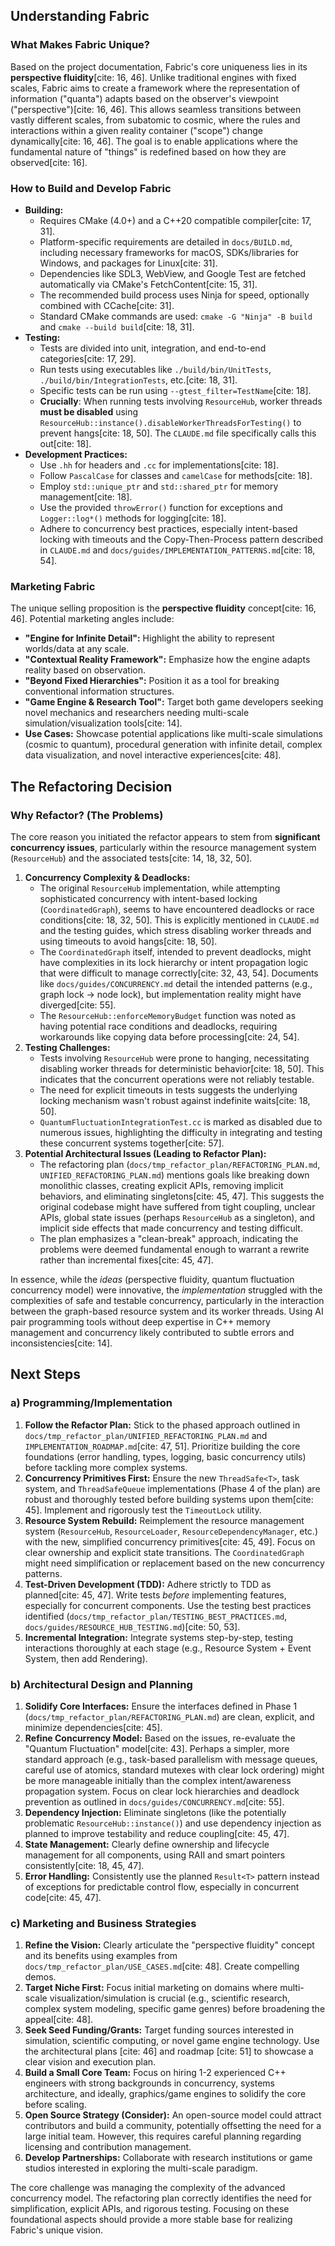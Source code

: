 ## Understanding Fabric

### What Makes Fabric Unique?

Based on the project documentation, Fabric's core uniqueness lies in its **perspective fluidity**[cite: 16, 46]. Unlike traditional engines with fixed scales, Fabric aims to create a framework where the representation of information ("quanta") adapts based on the observer's viewpoint ("perspective")[cite: 16, 46]. This allows seamless transitions between vastly different scales, from subatomic to cosmic, where the rules and interactions within a given reality container ("scope") change dynamically[cite: 16, 46]. The goal is to enable applications where the fundamental nature of "things" is redefined based on how they are observed[cite: 16].

### How to Build and Develop Fabric

* **Building:**
    * Requires CMake (4.0+) and a C++20 compatible compiler[cite: 17, 31].
    * Platform-specific requirements are detailed in `docs/BUILD.md`, including necessary frameworks for macOS, SDKs/libraries for Windows, and packages for Linux[cite: 31].
    * Dependencies like SDL3, WebView, and Google Test are fetched automatically via CMake's FetchContent[cite: 15, 31].
    * The recommended build process uses Ninja for speed, optionally combined with CCache[cite: 31].
    * Standard CMake commands are used: `cmake -G "Ninja" -B build` and `cmake --build build`[cite: 18, 31].
* **Testing:**
    * Tests are divided into unit, integration, and end-to-end categories[cite: 17, 29].
    * Run tests using executables like `./build/bin/UnitTests`, `./build/bin/IntegrationTests`, etc.[cite: 18, 31].
    * Specific tests can be run using `--gtest_filter=TestName`[cite: 18].
    * **Crucially**: When running tests involving `ResourceHub`, worker threads **must be disabled** using `ResourceHub::instance().disableWorkerThreadsForTesting()` to prevent hangs[cite: 18, 50]. The `CLAUDE.md` file specifically calls this out[cite: 18].
* **Development Practices:**
    * Use `.hh` for headers and `.cc` for implementations[cite: 18].
    * Follow `PascalCase` for classes and `camelCase` for methods[cite: 18].
    * Employ `std::unique_ptr` and `std::shared_ptr` for memory management[cite: 18].
    * Use the provided `throwError()` function for exceptions and `Logger::log*()` methods for logging[cite: 18].
    * Adhere to concurrency best practices, especially intent-based locking with timeouts and the Copy-Then-Process pattern described in `CLAUDE.md` and `docs/guides/IMPLEMENTATION_PATTERNS.md`[cite: 18, 54].

### Marketing Fabric

The unique selling proposition is the **perspective fluidity** concept[cite: 16, 46]. Potential marketing angles include:

* **"Engine for Infinite Detail":** Highlight the ability to represent worlds/data at any scale.
* **"Contextual Reality Framework":** Emphasize how the engine adapts reality based on observation.
* **"Beyond Fixed Hierarchies":** Position it as a tool for breaking conventional information structures.
* **"Game Engine & Research Tool":** Target both game developers seeking novel mechanics and researchers needing multi-scale simulation/visualization tools[cite: 14].
* **Use Cases:** Showcase potential applications like multi-scale simulations (cosmic to quantum), procedural generation with infinite detail, complex data visualization, and novel interactive experiences[cite: 48].

## The Refactoring Decision

### Why Refactor? (The Problems)

The core reason you initiated the refactor appears to stem from **significant concurrency issues**, particularly within the resource management system (`ResourceHub`) and the associated tests[cite: 14, 18, 32, 50].

1.  **Concurrency Complexity & Deadlocks:**
    * The original `ResourceHub` implementation, while attempting sophisticated concurrency with intent-based locking (`CoordinatedGraph`), seems to have encountered deadlocks or race conditions[cite: 18, 32, 50]. This is explicitly mentioned in `CLAUDE.md` and the testing guides, which stress disabling worker threads and using timeouts to avoid hangs[cite: 18, 50].
    * The `CoordinatedGraph` itself, intended to prevent deadlocks, might have complexities in its lock hierarchy or intent propagation logic that were difficult to manage correctly[cite: 32, 43, 54]. Documents like `docs/guides/CONCURRENCY.md` detail the intended patterns (e.g., graph lock -> node lock), but implementation reality might have diverged[cite: 55].
    * The `ResourceHub::enforceMemoryBudget` function was noted as having potential race conditions and deadlocks, requiring workarounds like copying data before processing[cite: 24, 54].
2.  **Testing Challenges:**
    * Tests involving `ResourceHub` were prone to hanging, necessitating disabling worker threads for deterministic behavior[cite: 18, 50]. This indicates that the concurrent operations were not reliably testable.
    * The need for explicit timeouts in tests suggests the underlying locking mechanism wasn't robust against indefinite waits[cite: 18, 50].
    * `QuantumFluctuationIntegrationTest.cc` is marked as disabled due to numerous issues, highlighting the difficulty in integrating and testing these concurrent systems together[cite: 57].
3.  **Potential Architectural Issues (Leading to Refactor Plan):**
    * The refactoring plan (`docs/tmp_refactor_plan/REFACTORING_PLAN.md`, `UNIFIED_REFACTORING_PLAN.md`) mentions goals like breaking down monolithic classes, creating explicit APIs, removing implicit behaviors, and eliminating singletons[cite: 45, 47]. This suggests the original codebase might have suffered from tight coupling, unclear APIs, global state issues (perhaps `ResourceHub` as a singleton), and implicit side effects that made concurrency and testing difficult.
    * The plan emphasizes a "clean-break" approach, indicating the problems were deemed fundamental enough to warrant a rewrite rather than incremental fixes[cite: 45, 47].

In essence, while the *ideas* (perspective fluidity, quantum fluctuation concurrency model) were innovative, the *implementation* struggled with the complexities of safe and testable concurrency, particularly in the interaction between the graph-based resource system and its worker threads. Using AI pair programming tools without deep expertise in C++ memory management and concurrency likely contributed to subtle errors and inconsistencies[cite: 14].

## Next Steps

### a) Programming/Implementation

1.  **Follow the Refactor Plan:** Stick to the phased approach outlined in `docs/tmp_refactor_plan/UNIFIED_REFACTORING_PLAN.md` and `IMPLEMENTATION_ROADMAP.md`[cite: 47, 51]. Prioritize building the core foundations (error handling, types, logging, basic concurrency utils) before tackling more complex systems.
2.  **Concurrency Primitives First:** Ensure the new `ThreadSafe<T>`, task system, and `ThreadSafeQueue` implementations (Phase 4 of the plan) are robust and thoroughly tested before building systems upon them[cite: 45]. Implement and rigorously test the `TimeoutLock` utility.
3.  **Resource System Rebuild:** Reimplement the resource management system (`ResourceHub`, `ResourceLoader`, `ResourceDependencyManager`, etc.) with the new, simplified concurrency primitives[cite: 45, 49]. Focus on clear ownership and explicit state transitions. The `CoordinatedGraph` might need simplification or replacement based on the new concurrency patterns.
4.  **Test-Driven Development (TDD):** Adhere strictly to TDD as planned[cite: 45, 47]. Write tests *before* implementing features, especially for concurrent components. Use the testing best practices identified (`docs/tmp_refactor_plan/TESTING_BEST_PRACTICES.md`, `docs/guides/RESOURCE_HUB_TESTING.md`)[cite: 50, 53].
5.  **Incremental Integration:** Integrate systems step-by-step, testing interactions thoroughly at each stage (e.g., Resource System + Event System, then add Rendering).

### b) Architectural Design and Planning

1.  **Solidify Core Interfaces:** Ensure the interfaces defined in Phase 1 (`docs/tmp_refactor_plan/REFACTORING_PLAN.md`) are clean, explicit, and minimize dependencies[cite: 45].
2.  **Refine Concurrency Model:** Based on the issues, re-evaluate the "Quantum Fluctuation" model[cite: 43]. Perhaps a simpler, more standard approach (e.g., task-based parallelism with message queues, careful use of atomics, standard mutexes with clear lock ordering) might be more manageable initially than the complex intent/awareness propagation system. Focus on clear lock hierarchies and deadlock prevention as outlined in `docs/guides/CONCURRENCY.md`[cite: 55].
3.  **Dependency Injection:** Eliminate singletons (like the potentially problematic `ResourceHub::instance()`) and use dependency injection as planned to improve testability and reduce coupling[cite: 45, 47].
4.  **State Management:** Clearly define ownership and lifecycle management for all components, using RAII and smart pointers consistently[cite: 18, 45, 47].
5.  **Error Handling:** Consistently use the planned `Result<T>` pattern instead of exceptions for predictable control flow, especially in concurrent code[cite: 45, 47].

### c) Marketing and Business Strategies

1.  **Refine the Vision:** Clearly articulate the "perspective fluidity" concept and its benefits using examples from `docs/tmp_refactor_plan/USE_CASES.md`[cite: 48]. Create compelling demos.
2.  **Target Niche First:** Focus initial marketing on domains where multi-scale visualization/simulation is crucial (e.g., scientific research, complex system modeling, specific game genres) before broadening the appeal[cite: 48].
3.  **Seek Seed Funding/Grants:** Target funding sources interested in simulation, scientific computing, or novel game engine technology. Use the architectural plans [cite: 46] and roadmap [cite: 51] to showcase a clear vision and execution plan.
4.  **Build a Small Core Team:** Focus on hiring 1-2 experienced C++ engineers with strong backgrounds in concurrency, systems architecture, and ideally, graphics/game engines to solidify the core before scaling.
5.  **Open Source Strategy (Consider):** An open-source model could attract contributors and build a community, potentially offsetting the need for a large initial team. However, this requires careful planning regarding licensing and contribution management.
6.  **Develop Partnerships:** Collaborate with research institutions or game studios interested in exploring the multi-scale paradigm.

The core challenge was managing the complexity of the advanced concurrency model. The refactoring plan correctly identifies the need for simplification, explicit APIs, and rigorous testing. Focusing on these foundational aspects should provide a more stable base for realizing Fabric's unique vision.
